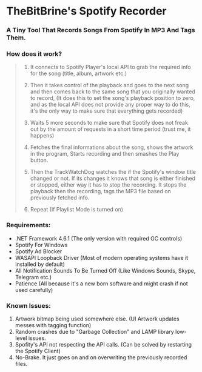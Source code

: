 # TheBitBrine's Spotify Recorder
### A Tiny Tool That Records Songs From Spotify In MP3 And Tags Them.

### How does it work?
> 1. It connects to Spotify Player's local API to grab the required info for the song (title, album, artwork etc.)
>
> 2. Then it takes control of the playback and goes to the next song and then comes back to the same song that you originally wanted to record, (It does this to set the song's playback position to zero, and as the local API does not provide any proper way to do this, it's the only way to make sure that everything gets recorded)
>
> 3. Waits 5 more seconds to make sure that Spotify does not freak out by the amount of requests in a short time period (trust me, it happens)
>
> 4. Fetches the final informations about the song, shows the artwork in the program, Starts recording and then smashes the Play button.
>
> 5. Then the TrackWatchDog watches the if the Spotify's window title changed or not. If its changes it knows that song is either finished or stopped, either way it has to stop the recording. It stops the playback then the recording, tags the MP3 file based on previously fetched info.
>
> 6. Repeat (If Playlist Mode is turned on)


### Requirements:
 * .NET Framework 4.6.1 (The only version with required GC controls)
 * Spotify For Windows
 * Spotify Ad Blocker
 * WASAPI Loopback Driver (Most of modern operating systems have it installed by default)
 * All Notification Sounds To Be Turned Off (Like Windows Sounds, Skype, Telegram etc.)
 * Patience (All because it's a new born software and might crash if not used carefully)
 
 ### Known Issues:
 1. Artwork bitmap being used somewhere else. (UI Artwork updates messes with tagging function)
 1. Random crashes due to "Garbage Collection" and LAMP library low-level issues.
 1. Spofity's API not respecting the API calls. (Can be solved by restarting the Spotify Client)
 1. No-Brake. It just goes on and on overwriting the previously recorded files.
